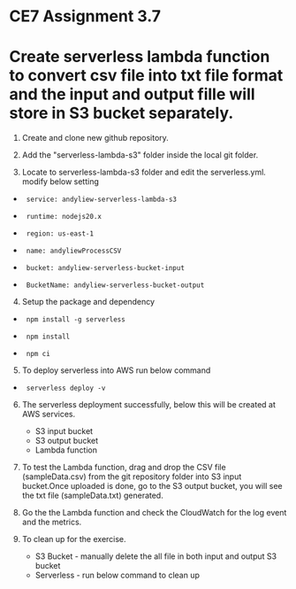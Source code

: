 # CE7 Assignment 3.7 

# Create serverless lambda function to convert csv file into txt file format and the input and output fille will store in S3 bucket separately.

1) Create and clone new github repository.

2) Add the "serverless-lambda-s3" folder inside the local git folder.

3) Locate to serverless-lambda-s3 folder and edit the serverless.yml. modify below setting
-      service: andyliew-serverless-lambda-s3
-      runtime: nodejs20.x 
-      region: us-east-1
-      name: andyliewProcessCSV
-      bucket: andyliew-serverless-bucket-input
-      BucketName: andyliew-serverless-bucket-output

4) Setup the package and dependency
-      npm install -g serverless
-      npm install
-      npm ci

5) To deploy serverless into AWS run below command
-      serverless deploy -v

6) The serverless deployment successfully, below this will be created at AWS services.
    - S3 input bucket
    - S3 output bucket
    - Lambda function

7) To test the Lambda function, drag and drop the CSV file (sampleData.csv) from the git repository folder into S3 input bucket.Once uploaded is done, go to the S3 output bucket, you will see the txt file (sampleData.txt) generated.

8) Go the the Lambda function and check the CloudWatch for the log event and the metrics.

9) To clean up for the exercise.
    - S3 Bucket - manually delete the all file in both input and output S3 bucket
    - Serverless - run below command to clean up
